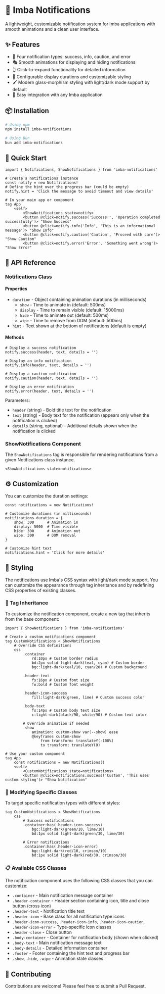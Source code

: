 # 🔔 Imba Notifications

A lightweight, customizable notification system for Imba applications with smooth animations and a clean user interface.

## ✨ Features

- 🔔 Four notification types: success, info, caution, and error
- 🎭 Smooth animations for displaying and hiding notifications
- 👆 Click-to-expand functionality for detailed information
- 🎨 Configurable display durations and customizable styling
- 🖌️ Modern glass-morphism styling with light/dark mode support by default
- 🧩 Easy integration with any Imba application

## 📦 Installation

```bash
# Using npm
npm install imba-notifications

# Using Bun
bun add imba-notifications
```

## 🚀 Quick Start

```imba
import { Notifications, ShowNotifications } from 'imba-notifications'

# Create a notifications instance
const notify = new Notifications!
# Define the hint over the progress bar (could be empty)
notify.hint = 'Click the message to avoid timeout and view details'

# In your main app or component
tag App
    <self>
        <ShowNotifications state=notify>
        <button @click=notify.success('Success!', 'Operation completed successfully')> "Show Success"
        <button @click=notify.info('Info', 'This is an informational message')> "Show Info"
        <button @click=notify.caution('Caution', 'Proceed with care')> "Show Caution"
        <button @click=notify.error('Error', 'Something went wrong')> "Show Error"
```

## 📘 API Reference

### Notifications Class

#### Properties

- `duration` - Object containing animation durations (in milliseconds)
  - `show` - Time to animate in (default: 500ms)
  - `display` - Time to remain visible (default: 15000ms)
  - `hide` - Time to animate out (default: 500ms)
  - `wipe` - Time to remove from DOM (default: 500ms)
- `hint` - Text shown at the bottom of notifications (default is empty)

#### Methods

```imba
# Display a success notification
notify.success(header, text, details = '')

# Display an info notification
notify.info(header, text, details = '')

# Display a caution notification
notify.caution(header, text, details = '')

# Display an error notification
notify.error(header, text, details = '')
```

Parameters:
- `header` (string) - Bold title text for the notification
- `text` (string) - Body text for the notification (appears only when the notification is clicked)
- `details` (string, optional) - Additional details shown when the notification is clicked

### ShowNotifications Component

The `ShowNotifications` tag is responsible for rendering notifications from a given Notifications class instance.

```imba
<ShowNotifications state=notifications>
```

## ⚙️ Customization

You can customize the duration settings:

```imba
const notifications = new Notifications!

# Customize durations (in milliseconds)
notifications.duration = {
    show: 300      # Animation in
    display: 5000  # Time visible
    hide: 300      # Animation out
    wipe: 300      # DOM removal
}

# Customize hint text
notifications.hint = 'Click for more details'
```

## 🎨 Styling

The notifications use Imba's CSS syntax with light/dark mode support. You can customize the appearance through tag inheritance and by redefining CSS properties of existing classes.

### 🧬 Tag Inheritance

To customize the notification component, create a new tag that inherits from the base component:

```imba
import { ShowNotifications } from 'imba-notifications'

# Create a custom notifications component
tag CustomNotifications < ShowNotifications
    # Override CSS definitions
    css
        .container
            rd:10px # Custom border radius
            bd:2px solid light-dark(teal, cyan) # Custom border
            bgc:light-dark(teal/10, cyan/20) # Custom background
        
        .header-text
            fs:16px # Custom font size
            fw:bold # Custom font weight
        
        .header-icon-success
            fill:light-dark(green, lime) # Custom success color
        
        .body-text
            fs:14px # Custom body text size
            c:light-dark(black/90, white/90) # Custom text color
        
        # Override animation if needed
        .show
            animation: custom-show var(--show) ease
            @keyframes custom-show
                from transform: translateY(-100%)
                to transform: translateY(0)

# Use your custom component
tag App
    const notifications = new Notifications()
    <self>
        <CustomNotifications state=notifications>
        <button @click=notifications.success('Custom', 'This uses custom styling')> "Show Notification"
```

### 🎯 Modifying Specific Classes

To target specific notification types with different styles:

```imba
tag CustomNotifications < ShowNotifications
    css
        # Success notifications
        .container:has(.header-icon-success)
            bgc:light-dark(green/10, lime/10)
            bd:1px solid light-dark(green/30, lime/30)
        
        # Error notifications
        .container:has(.header-icon-error)
            bgc:light-dark(red/10, crimson/10)
            bd:1px solid light-dark(red/30, crimson/30)
```

### 📋 Available CSS Classes

The notification component uses the following CSS classes that you can customize:

- `.container` - Main notification message container
- `.header-container` - Header section containing icon, title and close button (cross icon)
- `.header-text` - Notification title text
- `.header-icon` - Base class for all notification type icons
- `.header-icon-success`, `.header-icon-info`, `.header-icon-caution`, `.header-icon-error` - Type-specific icon classes
- `.header-close` - Close button
- `.body-container` - Container for notification body (shown when clicked)
- `.body-text` - Main notification message text
- `.body-details` - Detailed information container
- `.footer` - Footer containing the hint text and progress bar
- `.show`, `.hide`, `.wipe` - Animation state classes

## 👥 Contributing

Contributions are welcome! Please feel free to submit a Pull Request.